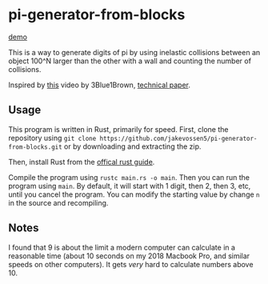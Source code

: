 # pi-generator-from-blocks

[demo](demo.gif)

This is a way to generate digits of pi by using inelastic collisions
between an object 100^N larger than the other with a wall and counting
the number of collisions. 

Inspired by [this](https://www.youtube.com/watch?v=HEfHFsfGXjs) video
by 3Blue1Brown, [technical
paper](https://www.maths.tcd.ie/~lebed/Galperin).

## Usage

This program is written in Rust, primarily for speed. First, clone the
repository using `git clone
https://github.com/jakevossen5/pi-generator-from-blocks.git` 
or by downloading and extracting the zip. 

Then, install Rust from the [offical rust
guide](https://www.rust-lang.org/tools/install).

Compile the program using `rustc main.rs -o main`. Then you can run
the program using `main`. By default, it will start with 1 digit, then
2, then 3, etc, until you cancel the program. You can modify the
starting value by change `n` in the source and recompiling.

## Notes

I found that 9 is about the limit a modern computer can calculate in a
reasonable time (about 10 seconds on my 2018 Macbook Pro, and similar
speeds on other computers). It gets _very_ hard to calculate numbers
above 10. 
